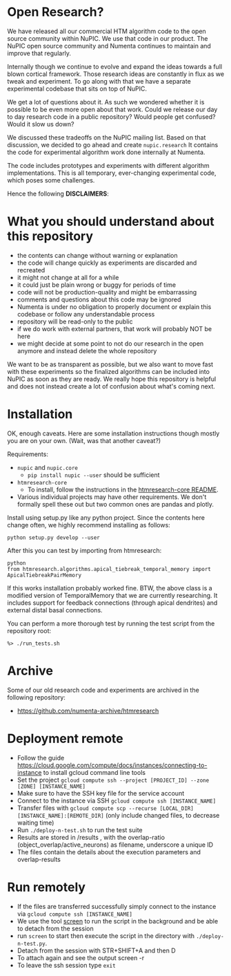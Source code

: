 Open Research?
==============

We have released all our commercial HTM algorithm code to the open source 
community within NuPIC. We use that code in our product. The NuPIC
open source community and Numenta continues to maintain and improve that 
regularly. 

Internally though we continue to evolve and expand the ideas towards a 
full blown cortical framework. Those research ideas are constantly in flux as
we tweak and experiment. To go along with that we have a separate experimental 
codebase that sits on top of NuPIC.   

We get a lot of questions about it. As such we wondered whether it is 
possible to be even more open about that work.  Could we release our day 
to day research code in a public repository? Would people get confused? Would
it slow us down? 

We discussed these tradeoffs on the NuPIC mailing list. Based on that 
discussion, we decided to go ahead and create `nupic.research` It contains 
the code for experimental algorithm work done internally at Numenta.

The code includes prototypes and experiments with different algorithm 
implementations. This is all temporary, ever-changing experimental code, 
which poses some challenges.

Hence the following **DISCLAIMERS**:

 
What you should understand about this repository
================================================

- the contents can change without warning or explanation
- the code will change quickly as experiments are discarded and recreated
- it might not change at all for a while
- it could just be plain wrong or buggy for periods of time
- code will not be production-quality and might be embarrassing
- comments and questions about this code may be ignored
- Numenta is under no obligation to properly document or explain this
codebase or follow any understandable process
- repository will be read-only to the public
- if we do work with external partners, that work will probably NOT be here
- we might decide at some point to not do our research in the open anymore and 
instead delete the whole repository

We want to be as transparent as possible, but we also want to move
fast with these experiments so the finalized algorithms can be
included into NuPIC as soon as they are ready. We really hope this repository
is helpful and does not instead create a lot of confusion about what's coming
next.  


Installation
============

OK, enough caveats. Here are some installation instructions though mostly you
are on your own. (Wait, was that another caveat?)

Requirements:

- `nupic` and `nupic.core`
  - `pip install nupic --user` should be sufficient
- `htmresearch-core`
  - To install, follow the instructions in the
    [htmresearch-core README](https://github.com/numenta/htmresearch-core).
- Various individual projects may have other requirements. We don't formally
  spell these out but two common ones are pandas and plotly.

Install using setup.py like any python project. Since the contents here change
often, we highly recommend installing as follows:

    python setup.py develop --user

After this you can test by importing from htmresearch:

    python
    from htmresearch.algorithms.apical_tiebreak_temporal_memory import ApicalTiebreakPairMemory

If this works installation probably worked fine. BTW, the above class is a
modified version of TemporalMemory that we are currently researching. It
includes support for feedback connections (through apical dendrites) and
external distal basal connections.

You can perform a more thorough test by running the test script from the repository root:

    %> ./run_tests.sh 


Archive
=======

Some of our old research code and experiments are archived in the following repository: 
 
* https://github.com/numenta-archive/htmresearch

# Deployment remote

* Follow the guide https://cloud.google.com/compute/docs/instances/connecting-to-instance to install gcloud command line tools
* Set the project `gcloud compute ssh --project [PROJECT_ID] --zone [ZONE] [INSTANCE_NAME]`
* Make sure to have the SSH key file for the service account
* Connect to the instance via SSH `gcloud compute ssh [INSTANCE_NAME]`
* Transfer files with `gcloud compute scp --recurse [LOCAL_DIR] [INSTANCE_NAME]:[REMOTE_DIR]` (only include changed files, to decrease waiting time)
* Run `./deploy-n-test.sh` to run the test suite
* Results are stored in /results , with the overlap-ratio (object_overlap/active_neurons) as filename, underscore a unique ID
* The files contain the details about the execution parameters and overlap-results

# Run remotely
* If the files are transferred successfully simply connect to the instance via `gcloud compute ssh [INSTANCE_NAME]`
* We use the tool [screen](https://www.gnu.org/software/screen/manual/screen.html#Overview) to run the script in the background and be able to detach from the session
* run `screen` to start then execute the script in the directory with `./deploy-n-test.py`.
* Detach from the session with STR+SHIFT+A and then D
* To attach again and see the output screen -r
* To leave the ssh session type `exit`
